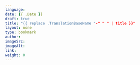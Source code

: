 ```yaml
---
language:
date: {{ .Date }}
draft: true
title: "{{ replace .TranslationBaseName "-" " " | title }}"
layout: none
type: bookmark
author:
imageSrc:
imageAlt:
link:
weight: 0
---
```

